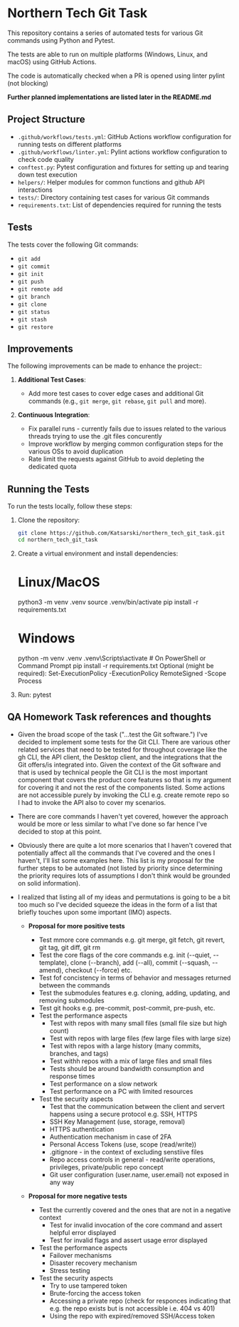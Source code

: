 # Northern Tech Git Task

This repository contains a series of automated tests for various Git commands using Python and Pytest. 

The tests are able to run on multiple platforms (Windows, Linux, and macOS) using GitHub Actions.

The code is automatically checked when a PR is opened using linter pylint (not blocking)

**Further planned implementations are listed later in the README.md**

## Project Structure

- `.github/workflows/tests.yml`: GitHub Actions workflow configuration for running tests on different platforms
- `.github/workflows/linter.yml`: Pylint actions workflow configuration to check code quality
- `conftest.py`: Pytest configuration and fixtures for setting up and tearing down test execution
- `helpers/`: Helper modules for common functions and github API interactions
- `tests/`: Directory containing test cases for various Git commands
- `requirements.txt`: List of dependencies required for running the tests

## Tests

The tests cover the following Git commands:

- `git add`
- `git commit`
- `git init`
- `git push`
- `git remote add`
- `git branch`
- `git clone`
- `git status`
- `git stash`
- `git restore`

## Improvements

The following improvements can be made to enhance the project::

1. **Additional Test Cases**:
   - Add more test cases to cover edge cases and additional Git commands (e.g., `git merge`, `git rebase`, `git pull` and more).

2. **Continuous Integration**:
   - Fix parallel runs - currently fails due to issues related to the various threads trying to use the .git files concurently
   - Improve workflow by merging common configuration steps for the various OSs to avoid duplication
   - Rate limit the requests against GitHub to avoid depleting the dedicated quota

## Running the Tests

To run the tests locally, follow these steps:

1. Clone the repository:
   ```sh
   git clone https://github.com/Katsarski/northern_tech_git_task.git
   cd northern_tech_git_task

2. Create a virtual environment and install dependencies:

    # Linux/MacOS
    python3 -m venv .venv
    source .venv/bin/activate
    pip install -r requirements.txt

    # Windows
    python -m venv .venv
    .venv\Scripts\activate  # On PowerShell or Command Prompt
    pip install -r requirements.txt
    Optional (might be required): Set-ExecutionPolicy -ExecutionPolicy RemoteSigned -Scope Process

3. Run: pytest

## QA Homework Task references and thoughts

- Given the broad scope of the task ("...test the Git software.") I've decided to implement some tests for the Git CLI. There are various other related services that need to be tested for throughout coverage like the gh CLI, the API client, the Desktop client, and the integrations that the Git offers/is integrated into. Given the context of the Git software and that is used by technical people the Git CLI is the most important component that covers the product core features so that is my argument for covering it and not the rest of the components listed. Some actions are not accessible purely by invoking the CLI e.g. create remote repo so I had to invoke the API also to cover my scenarios. 

- There are core commands I haven't yet covered, however the approach would be more or less similar to what I've done so far hence I've decided to stop at this point. 

- Obviously there are quite a lot more scenarios that I haven't covered that potentially affect all the commands that I've covered and the ones I haven't, I'll list some examples here. This list is my proposal for the further steps to be automated (not listed by priority since determining the priority requires lots of assumptions I don't think would be grounded on solid information).

- I realized that listing all of my ideas and permutations is going to be a bit too much so I've decided squeeze the ideas in the form of a list that briefly touches upon some important (IMO) aspects. 

  - **Proposal for more positive tests**  
    - Test mmore core commands e.g. git merge, git fetch, git revert, git tag, git diff, git rm
    - Test the core flags of the core commands e.g. init (--quiet, --template), clone (--branch), add (--all), commit (--squash, --amend), checkout (--force) etc.
    - Test fof concistency in terms of behavior and messages returned between the commands
    - Test the submodules features e.g. cloning, adding, updating, and removing submodules
    - Test git hooks e.g. pre-commit, post-commit, pre-push, etc.
    - Test the performance aspects
      - Test with repos with many small files (small file size but high count)
      - Test with repos with large files (few large files with large size)
      - Test with repos with a large history (many commits, branches, and tags)
      - Test withh repos with a mix of large files and small files
      - Tests should be around bandwidth consumption and response times
      - Test performance on a slow network
      - Test performance on a PC with limited resources
    - Test the security aspects
      - Test that the communication between the client and servert happens using a secure protocol e.g. SSH, HTTPS
      - SSH Key Management (use, storage, removal)
      - HTTPS authentication
      - Authentication mechanism in case of 2FA
      - Personal Access Tokens (use, scope (read/write))
      - .gitignore - in the context of excluding senstiive files
      - Repo access controls in general - read/write operations, privileges, private/public repo concept
      - Git user configuration (user.name, user.email) not exposed in any way 

  - **Proposal for more negative tests**  
    - Test the currently covered and the ones that are not in a negative context
      - Test for invalid invocation of the core command and assert helpful error displayed
      - Test for invalid flags and assert usage error displayed
    - Test the performance aspects
      - Failover mechanisms
      - Disaster recovery mechanism
      - Stress testing
    - Test the security aspects
      - Try to use tampered token
      - Brute-forcing the access token
      - Accessing a private repo (check for responces indicating that e.g. the repo exists but is not accessible i.e. 404 vs 401)
      - Using the repo with expired/removed SSH/Access token



